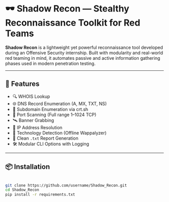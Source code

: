 # 🕶️ Shadow Recon — Stealthy Reconnaissance Toolkit for Red Teams

**Shadow Recon** is a lightweight yet powerful reconnaissance tool developed during an Offensive Security internship. Built with modularity and real-world red teaming in mind, it automates passive and active information gathering phases used in modern penetration testing.

---

## 🚀 Features

- 🔍 WHOIS Lookup  
- 🌐 DNS Record Enumeration (A, MX, TXT, NS)  
- 🔎 Subdomain Enumeration via crt.sh  
- 🔐 Port Scanning (Full range 1–1024 TCP)  
- 🛰️ Banner Grabbing  
- 📍 IP Address Resolution  
- 🧠 Technology Detection (Offline Wappalyzer)  
- 📄 Clean `.txt` Report Generation  
- 🛠️ Modular CLI Options with Logging

---

## 📦 Installation

```bash

git clone https://github.com/username/Shadow_Recon.git
cd Shadow_Recon
pip install -r requirements.txt
